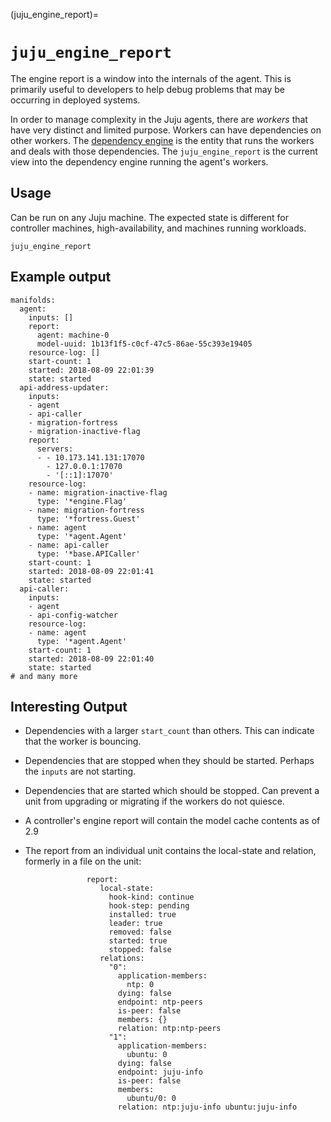 (juju_engine_report)=
# `juju_engine_report`

The engine report is a window into the internals of the agent. This is primarily useful to developers to help debug problems that may be occurring in deployed systems.

In order to manage complexity in the Juju agents, there are *workers* that have very distinct and limited purpose. Workers can have dependencies on other workers. The [dependency engine](https://godoc.org/gopkg.in/juju/worker.v1/dependency) is the entity that runs the workers and deals with those dependencies. The `juju_engine_report` is the current view into the dependency engine running the agent's workers.

## Usage
Can be run on any Juju machine. The expected state is different for controller machines, high-availability, and machines running workloads.

```text
juju_engine_report
```

## Example output

```text
manifolds:
  agent:
    inputs: []
    report:
      agent: machine-0
      model-uuid: 1b13f1f5-c0cf-47c5-86ae-55c393e19405
    resource-log: []
    start-count: 1
    started: 2018-08-09 22:01:39
    state: started
  api-address-updater:
    inputs:
    - agent
    - api-caller
    - migration-fortress
    - migration-inactive-flag
    report:
      servers:
      - - 10.173.141.131:17070
        - 127.0.0.1:17070
        - '[::1]:17070'
    resource-log:
    - name: migration-inactive-flag
      type: '*engine.Flag'
    - name: migration-fortress
      type: '*fortress.Guest'
    - name: agent
      type: '*agent.Agent'
    - name: api-caller
      type: '*base.APICaller'
    start-count: 1
    started: 2018-08-09 22:01:41
    state: started
  api-caller:
    inputs:
    - agent
    - api-config-watcher
    resource-log:
    - name: agent
      type: '*agent.Agent'
    start-count: 1
    started: 2018-08-09 22:01:40
    state: started
# and many more
```

## Interesting Output

* Dependencies with a larger `start_count` than others. This can indicate that the worker is bouncing.

* Dependencies that are stopped when they should be started. Perhaps the `inputs` are not starting.

* Dependencies that are started which should be stopped. Can prevent a unit from upgrading or migrating if the workers do not quiesce.

* A controller's engine report will contain the model cache contents as of 2.9

* The report from an individual unit contains the local-state and relation, formerly in a file on the unit:
```
                 report:
                    local-state:
                      hook-kind: continue
                      hook-step: pending
                      installed: true
                      leader: true
                      removed: false
                      started: true
                      stopped: false
                    relations:
                      "0":
                        application-members:
                          ntp: 0
                        dying: false
                        endpoint: ntp-peers
                        is-peer: false
                        members: {}
                        relation: ntp:ntp-peers
                      "1":
                        application-members:
                          ubuntu: 0
                        dying: false
                        endpoint: juju-info
                        is-peer: false
                        members:
                          ubuntu/0: 0
                        relation: ntp:juju-info ubuntu:juju-info
```
